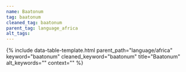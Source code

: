 ```yaml
---
name: Baatonum
tag: baatonum
cleaned_tag: baatonum
parent_tag: language_africa
alt_tags: 
---
```


{% include data-table-template.html 
  parent_path="language/africa" 
  keyword="baatonum" 
  cleaned_keyword="baatonum" 
  title="Baatonum"
  alt_keywords=""
  context=""
%}

